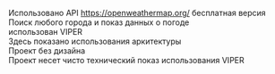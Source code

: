 Использовано API https://openweathermap.org/ бесплатная версия <br>
Поиск любого города и показ данных о погоде <br>
использован VIPER <br>
Здесь показано использования аркитектуры <br>
Проект без дизайна <br>
Проект несет чисто технический показ использования VIPER
